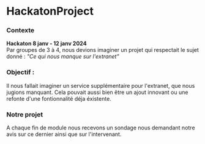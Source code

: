 # HackatonProject

### Contexte
**Hackaton 8 janv - 12 janv 2024**  
Par groupes de 3 à 4, nous devions imaginer un projet qui respectait le sujet donné : 
*"Ce qui nous manque sur l'extranet"*
 
### Objectif :
Il nous fallait imaginer un service supplémentaire pour l'extranet, que nous jugions manquant.
Cela pouvait aussi bien être un ajout innovant ou une refonte d'une fontionnalité déja éxistente. 

### Notre projet 
A chaque fin de module nous recevons un sondage nous demandant notre avis sur ce dernier ainsi que sur l'intervenant. 